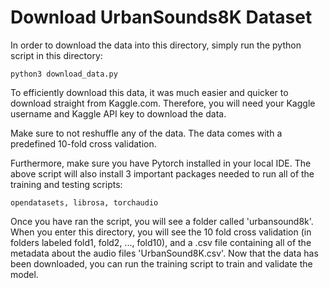 # Download UrbanSounds8K Dataset

In order to download the data into this directory, simply run the python script in this directory:

    python3 download_data.py
    
    
To efficiently download this data, it was much easier and quicker to download straight from Kaggle.com. Therefore, you will need your Kaggle username and Kaggle API key to download the data.

Make sure to not reshuffle any of the data. The data comes with a predefined 10-fold cross validation. 

Furthermore, make sure you have Pytorch installed in your local IDE. The above script will also install 3 important packages needed to run all of the training and testing scripts:

    opendatasets, librosa, torchaudio
    
Once you have ran the script, you will see a folder called 'urbansound8k'. When you enter this directory, you will see the 10 fold cross validation (in folders labeled fold1, fold2, ..., fold10), and a .csv file containing all of the metadata about the audio files 'UrbanSound8K.csv'. Now that the data has been downloaded, you can run the training script to train and validate the model.
